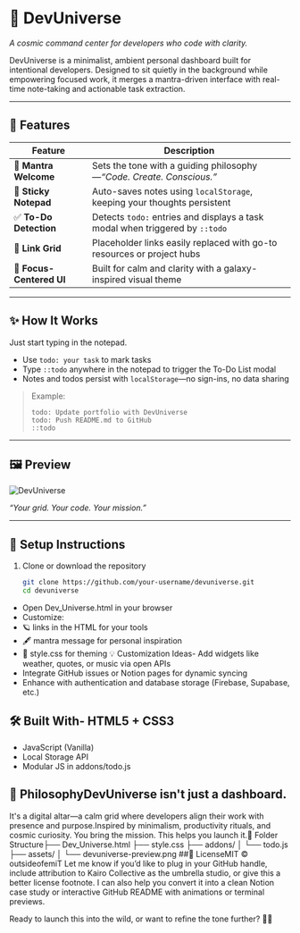# 🚀 DevUniverse

*A cosmic command center for developers who code with clarity.*

DevUniverse is a minimalist, ambient personal dashboard built for intentional developers. Designed to sit quietly in the background while empowering focused work, it merges a mantra-driven interface with real-time note-taking and actionable task extraction.

---

## 🌌 Features

| Feature               | Description |
|------------------------|-------------|
| 💬 **Mantra Welcome**   | Sets the tone with a guiding philosophy—*“Code. Create. Conscious.”* |
| 📝 **Sticky Notepad**   | Auto-saves notes using `localStorage`, keeping your thoughts persistent |
| ✅ **To-Do Detection**  | Detects `todo:` entries and displays a task modal when triggered by `::todo` |
| 🔗 **Link Grid**        | Placeholder links easily replaced with go-to resources or project hubs |
| 🎯 **Focus-Centered UI**| Built for calm and clarity with a galaxy-inspired visual theme |

---

## ✨ How It Works

Just start typing in the notepad.

- Use `todo: your task` to mark tasks
- Type `::todo` anywhere in the notepad to trigger the To-Do List modal
- Notes and todos persist with `localStorage`—no sign-ins, no data sharing

> Example:
> ```
> todo: Update portfolio with DevUniverse
> todo: Push README.md to GitHub
> ::todo
> ```

---

## 🖼️ Preview

![DevUniverse](https://github.com/user-attachments/assets/25910706-ca8f-4b73-9944-ea0785607270)


*“Your grid. Your code. Your mission.”*

---

## 🔧 Setup Instructions

1. Clone or download the repository  
   ```bash
   git clone https://github.com/your-username/devuniverse.git
   cd devuniverse
- Open Dev_Universe.html in your browser
- Customize:
- 🪐 links in the HTML for your tools
- 🖋️ mantra message for personal inspiration
- 🎨 style.css for theming
💡 Customization Ideas- Add widgets like weather, quotes, or music via open APIs
- Integrate GitHub issues or Notion pages for dynamic syncing
- Enhance with authentication and database storage (Firebase, Supabase, etc.)
## 🛠️ Built With- HTML5 + CSS3
- JavaScript (Vanilla)
- Local Storage API
- Modular JS in addons/todo.js
## 🧠 PhilosophyDevUniverse isn't just a dashboard.
It's a digital altar—a calm grid where developers align their work with presence and purpose.Inspired by minimalism, productivity rituals, and cosmic curiosity.
You bring the mission. This helps you launch it.📂 Folder Structure├── Dev_Universe.html
├── style.css
├── addons/
│   └── todo.js
├── assets/
│   └── devuniverse-preview.png
##🚀 LicenseMIT © outsideofemiT
Let me know if you’d like to plug in your GitHub handle, include attribution to Kairo Collective as the umbrella studio, or give this a better license footnote. I can also help you convert it into a clean Notion case study or interactive GitHub README with animations or terminal previews.

Ready to launch this into the wild, or want to refine the tone further?

